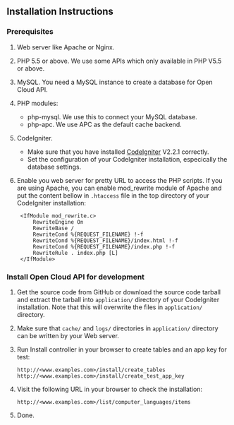 ## Installation Instructions

### Prerequisites

1.	Web server like Apache or Nginx.
1.	PHP 5.5 or above. We use some APIs which only available in PHP V5.5 or above.
1.	MySQL. You need a MySQL instance to create a database for Open Cloud API.
1.	PHP modules:
	* php-mysql. We use this to connect your MySQL database.
	* php-apc. We use APC as the default cache backend.
1.	CodeIgniter.
	* Make sure that you have installed [CodeIgniter](http://www.codeigniter.com) V2.2.1 correctly.
	* Set the configuration of your CodeIgniter installation, especically the database settings.

1. Enable you web server for pretty URL to access the PHP scripts. If you are using Apache, you can enable mod_rewrite module of Apache and put the content bellow in `.htaccess` file in the top directory of your CodeIgniter installation:

		<IfModule mod_rewrite.c>
			RewriteEngine On
			RewriteBase /
			RewriteCond %{REQUEST_FILENAME} !-f
			RewriteCond %{REQUEST_FILENAME}/index.html !-f
			RewriteCond %{REQUEST_FILENAME}/index.php !-f
			RewriteRule . index.php [L]
		</IfModule>

### Install Open Cloud API for development

1.	Get the source code from GitHub or download the source code tarball and extract the tarball into `application/` directory of your CodeIgniter installation. Note that this will overwrite the files in `application/` directory.
1.	Make sure that `cache/` and `logs/` directories in `application/` directory can be written by your Web server.
1.	Run Install controller in your browser to create tables and an app key for test:

		http://<www.examples.com>/install/create_tables
		http://<www.examples.com>/install/create_test_app_key

1.	Visit the following URL in your browser to check the installation:

		http://<www.examples.com>/list/computer_languages/items

1.	Done.

